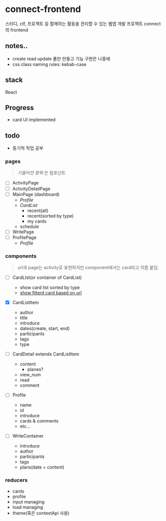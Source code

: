 # connect-frontend

스터디, ctf, 프로젝트 등 함께하는 활동을 관리할 수 있는 웹앱 개발 프로젝트 connect의 frontend

## notes..

- create read update 폼만 만들고 기능 구현은 나중에
- css class naming rules: kebab-case

## stack

React

## Progress

- card UI implemented

## todo

- 동기적 작업 공부

### pages

> _기울어진 항목_ 은 컴포넌트

- [ ] ActivityPage
- [ ] ActivityDetailPage
- [ ] MainPage (dashboard)
  - _Profile_
  - _CardList_
    - recent(all)
    - recent(sorted by type)
    - my cards
  - schedule
- [ ] WritePage
- [ ] ProfilePage
  - _Profile_

### components

> url과 page는 activity로 표현하지만 component에서는 card라고 이름 붙임.

- [ ] CardLIst(or container of CardList)

  - show card list sorted by type
  - <u>show filterd card based on url</u>

- [x] CardListItem

  - author
  - title
  - introduce
  - dates(create, start, end)
  - participants
  - tags
  - type

- [ ] CardDetail extends CardListItem

  - content
    - planes?
  - view_num
  - read
  - comment

- [ ] Profile

  - name
  - id
  - introduce
  - cards & comments
  - etc...

- [ ] WriteContainer
  - introduce
  - author
  - participants
  - tags
  - plans(date + content)

### reducers

- cards
- profile
- input managing
- load managing
- theme(혹은 contextApi 사용)
